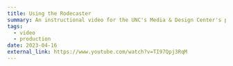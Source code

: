 ```yaml
---
title: Using the Rodecaster
summary: An instructional video for the UNC's Media & Design Center's podcast studio, which at the time used the Rodecaster Pro. It details how to use the mixer with either USB or micro-SD, and gives a brief overview of recording into Adobe Audition.
tags:
  - video
  - production
date: 2023-04-16
external_link: https://www.youtube.com/watch?v=TI97Qpj3RqM
---
```

